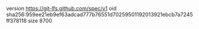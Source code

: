 version https://git-lfs.github.com/spec/v1
oid sha256:959ee21eb9ef63adcad777b76551d70259501192013921ebcb7a7245ff378118
size 8700
